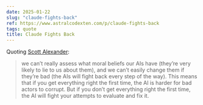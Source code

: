 ```yaml
---
date: 2025-01-22
slug: "claude-fights-back"
ref: https://www.astralcodexten.com/p/claude-fights-back
tags: quote
title: Claude Fights Back
---
```


Quoting [Scott Alexander](https://www.astralcodexten.com/p/claude-fights-back):

> we can’t really assess what moral beliefs our AIs have (they’re very likely to lie to us about them), and we can’t easily change them if they’re bad (the AIs will fight back every step of the way). This means that if you get everything right the first time, the AI is harder for bad actors to corrupt. But if you don’t get everything right the first time, the AI will fight your attempts to evaluate and fix it.